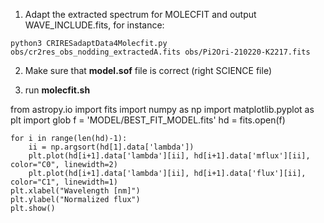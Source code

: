 1. Adapt the extracted spectrum for MOLECFIT and output WAVE_INCLUDE.fits, for instance:

`python3 CRIRESadaptData4Molecfit.py obs/cr2res_obs_nodding_extractedA.fits obs/Pi2Ori-210220-K2217.fits`

2. Make sure that **model.sof** file is correct (right SCIENCE file)

3. run **molecfit.sh**

from astropy.io import fits
import numpy as np
import matplotlib.pyplot as plt
import glob
f = 'MODEL/BEST_FIT_MODEL.fits'
hd = fits.open(f)
```
for i in range(len(hd)-1):
	ii = np.argsort(hd[1].data['lambda'])
	plt.plot(hd[i+1].data['lambda'][ii], hd[i+1].data['mflux'][ii], color="C0", linewidth=2)
	plt.plot(hd[i+1].data['lambda'][ii], hd[i+1].data['flux'][ii], color="C1", linewidth=1)
plt.xlabel("Wavelength [nm]")
plt.ylabel("Normalized flux")
plt.show()
```
